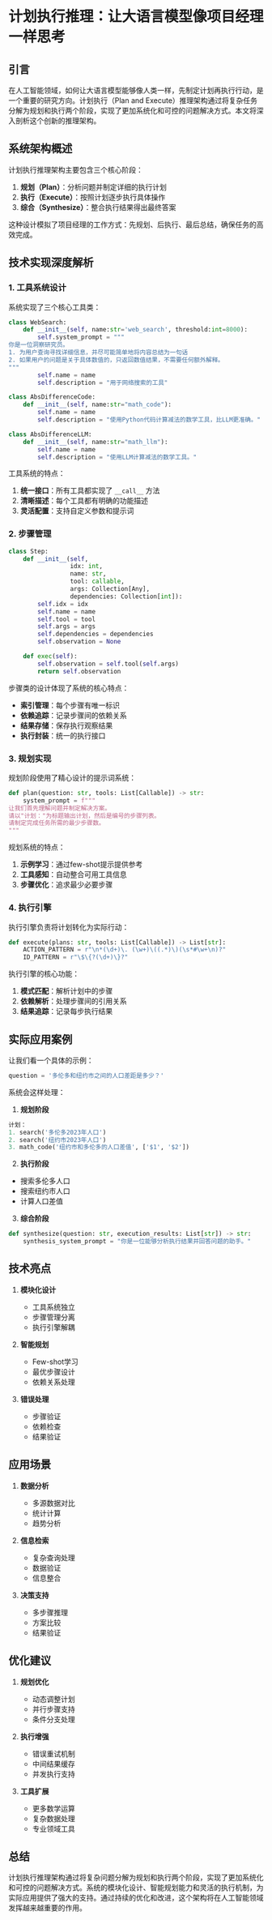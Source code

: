 # 计划执行推理：让大语言模型像项目经理一样思考

## 引言

在人工智能领域，如何让大语言模型能够像人类一样，先制定计划再执行行动，是一个重要的研究方向。计划执行（Plan and Execute）推理架构通过将复杂任务分解为规划和执行两个阶段，实现了更加系统化和可控的问题解决方式。本文将深入剖析这个创新的推理架构。

## 系统架构概述

计划执行推理架构主要包含三个核心阶段：
1. **规划（Plan）**：分析问题并制定详细的执行计划
2. **执行（Execute）**：按照计划逐步执行具体操作
3. **综合（Synthesize）**：整合执行结果得出最终答案

这种设计模拟了项目经理的工作方式：先规划、后执行、最后总结，确保任务的高效完成。

## 技术实现深度解析

### 1. 工具系统设计

系统实现了三个核心工具类：

```python
class WebSearch:
    def __init__(self, name:str='web_search', threshold:int=8000):
        self.system_prompt = """
你是一位洞察研究员。
1. 为用户查询寻找详细信息，并尽可能简单地将内容总结为一句话
2. 如果用户的问题是关于具体数值的，只返回数值结果，不需要任何额外解释。
"""
        self.name = name
        self.description = "用于网络搜索的工具"

class AbsDifferenceCode:
    def __init__(self, name:str="math_code"):
        self.name = name
        self.description = "使用Python代码计算减法的数学工具，比LLM更准确。"

class AbsDifferenceLLM:
    def __init__(self, name:str="math_llm"):
        self.name = name
        self.description = "使用LLM计算减法的数学工具。"
```

工具系统的特点：
1. **统一接口**：所有工具都实现了 `__call__` 方法
2. **清晰描述**：每个工具都有明确的功能描述
3. **灵活配置**：支持自定义参数和提示词

### 2. 步骤管理

```python
class Step:
    def __init__(self, 
                 idx: int, 
                 name: str, 
                 tool: callable,
                 args: Collection[Any],
                 dependencies: Collection[int]):
        self.idx = idx
        self.name = name
        self.tool = tool
        self.args = args
        self.dependencies = dependencies
        self.observation = None

    def exec(self):
        self.observation = self.tool(self.args)
        return self.observation
```

步骤类的设计体现了系统的核心特点：
- **索引管理**：每个步骤有唯一标识
- **依赖追踪**：记录步骤间的依赖关系
- **结果存储**：保存执行观察结果
- **执行封装**：统一的执行接口

### 3. 规划实现

规划阶段使用了精心设计的提示词系统：

```python
def plan(question: str, tools: List[Callable]) -> str:
    system_prompt = f"""
让我们首先理解问题并制定解决方案。
请以"计划："为标题输出计划，然后是编号的步骤列表。
请制定完成任务所需的最少步骤数。
"""
```

规划系统的特点：
1. **示例学习**：通过few-shot提示提供参考
2. **工具感知**：自动整合可用工具信息
3. **步骤优化**：追求最少必要步骤

### 4. 执行引擎

执行引擎负责将计划转化为实际行动：

```python
def execute(plans: str, tools: List[Callable]) -> List[str]:
    ACTION_PATTERN = r"\n*(\d+)\. (\w+)\((.*)\)(\s*#\w+\n)?"
    ID_PATTERN = r"\$\{?(\d+)\}?"
```

执行引擎的核心功能：
1. **模式匹配**：解析计划中的步骤
2. **依赖解析**：处理步骤间的引用关系
3. **结果追踪**：记录每步执行结果

## 实际应用案例

让我们看一个具体的示例：

```python
question = '多伦多和纽约市之间的人口差距是多少？'
```

系统会这样处理：

1. **规划阶段**
```python
计划：
1. search('多伦多2023年人口')
2. search('纽约市2023年人口')
3. math_code('纽约市和多伦多的人口差值', ['$1', '$2'])
```

2. **执行阶段**
- 搜索多伦多人口
- 搜索纽约市人口
- 计算人口差值

3. **综合阶段**
```python
def synthesize(question: str, execution_results: List[str]) -> str:
    synthesis_system_prompt = "你是一位能够分析执行结果并回答问题的助手。"
```

## 技术亮点

1. **模块化设计**
   - 工具系统独立
   - 步骤管理分离
   - 执行引擎解耦

2. **智能规划**
   - Few-shot学习
   - 最优步骤设计
   - 依赖关系处理

3. **错误处理**
   - 步骤验证
   - 依赖检查
   - 结果验证

## 应用场景

1. **数据分析**
   - 多源数据对比
   - 统计计算
   - 趋势分析

2. **信息检索**
   - 复杂查询处理
   - 数据验证
   - 信息整合

3. **决策支持**
   - 多步骤推理
   - 方案比较
   - 结果验证

## 优化建议

1. **规划优化**
   - 动态调整计划
   - 并行步骤支持
   - 条件分支处理

2. **执行增强**
   - 错误重试机制
   - 中间结果缓存
   - 并发执行支持

3. **工具扩展**
   - 更多数学运算
   - 复杂数据处理
   - 专业领域工具


## 总结

计划执行推理架构通过将复杂问题分解为规划和执行两个阶段，实现了更加系统化和可控的问题解决方式。系统的模块化设计、智能规划能力和灵活的执行机制，为实际应用提供了强大的支持。通过持续的优化和改进，这个架构将在人工智能领域发挥越来越重要的作用。 